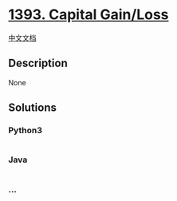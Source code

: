 # [1393. Capital Gain/Loss](https://leetcode.com/problems/capital-gainloss)

[中文文档](/solution/1300-1399/1393.Capital%20Gain/Loss/README.md)

## Description

None

## Solutions



<!-- tabs:start -->

### **Python3**


```python

```

### **Java**


```java

```

### **...**
```

```

<!-- tabs:end -->